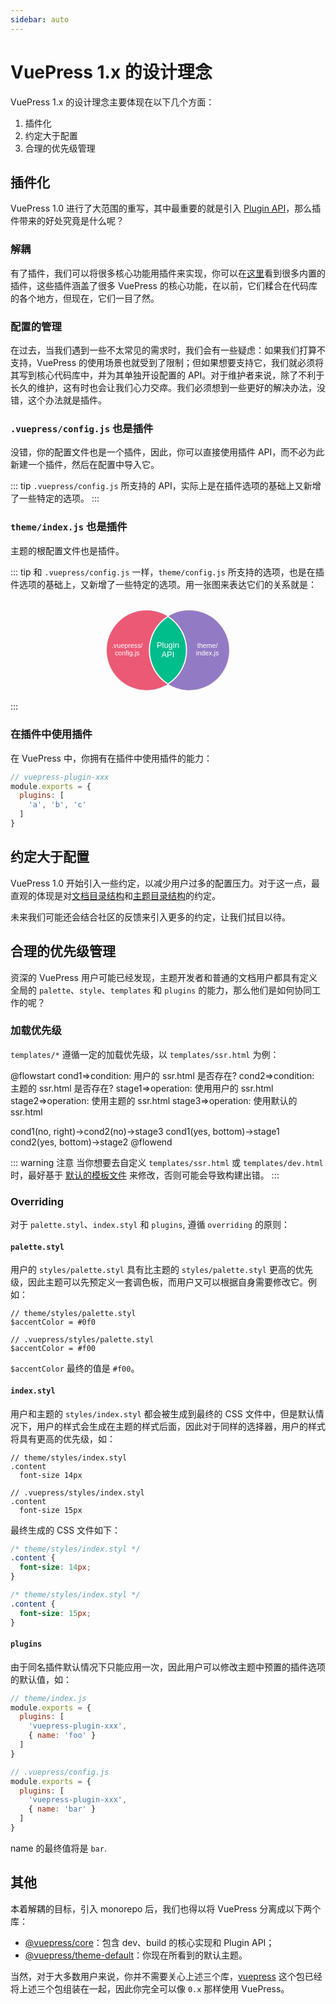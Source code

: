 ```yaml
---
sidebar: auto
---
```


# VuePress 1.x 的设计理念

VuePress 1.x 的设计理念主要体现在以下几个方面：

1. 插件化
2. 约定大于配置
3. 合理的优先级管理

## 插件化

VuePress 1.0 进行了大范围的重写，其中最重要的就是引入 [Plugin API](../plugin/README.md)，那么插件带来的好处究竟是什么呢？

### 解耦

有了插件，我们可以将很多核心功能用插件来实现，你可以在[这里](https://github.com/vuejs/vuepress/tree/master/packages/%40vuepress/core/lib/internal-plugins)看到很多内置的插件，这些插件涵盖了很多 VuePress 的核心功能，在以前，它们糅合在代码库的各个地方，但现在，它们一目了然。

### 配置的管理

在过去，当我们遇到一些不太常见的需求时，我们会有一些疑虑：如果我们打算不支持，VuePress 的使用场景也就受到了限制；但如果想要支持它，我们就必须将其写到核心代码库中，并为其单独开设配置的 API。对于维护者来说，除了不利于长久的维护，这有时也会让我们心力交瘁。我们必须想到一些更好的解决办法，没错，这个办法就是插件。

### `.vuepress/config.js` 也是插件

没错，你的配置文件也是一个插件，因此，你可以直接使用插件 API，而不必为此新建一个插件，然后在配置中导入它。

::: tip
`.vuepress/config.js` 所支持的 API，实际上是在插件选项的基础上又新增了一些特定的选项。
:::

### `theme/index.js` 也是插件

主题的根配置文件也是插件。

::: tip
和 `.vuepress/config.js` 一样，`theme/config.js` 所支持的选项，也是在插件选项的基础上，又新增了一些特定的选项。用一张图来表达它们的关系就是：

<svg viewBox="0 0 2806 912" version="1.1" xmlns="http://www.w3.org/2000/svg" xmlns:xlink="http://www.w3.org/1999/xlink">
    <!-- Generator: Sketch 51 (57462) - http://www.bohemiancoding.com/sketch -->
    <desc>Created with Sketch.</desc>
    <defs></defs>
    <g id="Page-1" stroke="none" stroke-width="1" fill="none" fill-rule="evenodd">
        <rect id="Rectangle-3" fill-opacity="0" fill="#FFFFFF" x="0" y="0" width="2806" height="912"></rect>
        <circle id="Oval" stroke="#979797" fill="#EC5975" cx="1212.5" cy="455.5" r="355.5"></circle>
        <circle id="Oval" stroke="#979797" fill="#937AC4" cx="1592.5" cy="455.5" r="355.5"></circle>
        <path d="M1402.5,155.000018 C1501.96722,218.018606 1568,329.058303 1568,455.520781 C1568,581.983259 1501.96722,693.022956 1402.5,756.041544 C1303.03279,693.022977 1237,581.983271 1237,455.520781 C1237,329.058291 1303.03279,218.018585 1402.50003,155 Z" id="Combined-Shape" stroke="#FFFFFF" stroke-width="10" fill="#00BD8C"></path>
        <text id=".vuepress/-config.js" font-family="ArialMT, Arial" font-size="60" font-weight="normal" fill="#FFFFFF">
            <tspan x="901.101562" y="436">.vuepress/</tspan>
            <tspan x="929.446289" y="503">config.js</tspan>
        </text>
        <text id="Plugin-API" font-family="ArialMT, Arial" font-size="72" font-weight="normal" fill="#FFFFFF">
            <tspan x="1302.42773" y="436">Plugin</tspan>
            <tspan x="1344.47461" y="516">API</tspan>
        </text>
        <text id="theme/-index.js" font-family="ArialMT, Arial" font-size="60" font-weight="normal" fill="#FFFFFF">
            <tspan x="1662.78613" y="436">theme/</tspan>
            <tspan x="1652.78125" y="503">index.js</tspan>
        </text>
    </g>
</svg>
:::


### 在插件中使用插件

在 VuePress 中，你拥有在插件中使用插件的能力：

```js
// vuepress-plugin-xxx
module.exports = {
  plugins: [
    'a', 'b', 'c'
  ]
}
```

## 约定大于配置

VuePress 1.0 开始引入一些约定，以减少用户过多的配置压力。对于这一点，最直观的体现是对[文档目录结构](../guide/directory-structure.md)和[主题目录结构](../theme/writing-a-theme.md#目录结构)的约定。

未来我们可能还会结合社区的反馈来引入更多的约定，让我们拭目以待。


## 合理的优先级管理

资深的 VuePress 用户可能已经发现，主题开发者和普通的文档用户都具有定义全局的 `palette`、`style`、`templates` 和 `plugins` 的能力，那么他们是如何协同工作的呢？

### 加载优先级

`templates/*` 遵循一定的加载优先级，以 `templates/ssr.html` 为例：

@flowstart
cond1=>condition: 用户的 ssr.html
是否存在?
cond2=>condition: 主题的 ssr.html
是否存在?
stage1=>operation: 使用用户的 ssr.html
stage2=>operation: 使用主题的 ssr.html
stage3=>operation: 使用默认的 ssr.html

cond1(no, right)->cond2(no)->stage3
cond1(yes, bottom)->stage1
cond2(yes, bottom)->stage2
@flowend

::: warning 注意
当你想要去自定义 `templates/ssr.html` 或 `templates/dev.html` 时，最好基于 [默认的模板文件](https://github.com/vuejs/vuepress/blob/master/packages/%40vuepress/core/lib/app/index.dev.html) 来修改，否则可能会导致构建出错。
:::

### Overriding

对于 `palette.styl`、`index.styl` 和 `plugins`, 遵循 `overriding` 的原则：

#### `palette.styl`

用户的 `styles/palette.styl` 具有比主题的 `styles/palette.styl` 更高的优先级，因此主题可以先预定义一套调色板，而用户又可以根据自身需要修改它。例如：

```stylus
// theme/styles/palette.styl
$accentColor = #0f0
```

```stylus
// .vuepress/styles/palette.styl
$accentColor = #f00
```

`$accentColor` 最终的值是 `#f00`。

#### `index.styl`

用户和主题的 `styles/index.styl` 都会被生成到最终的 CSS 文件中，但是默认情况下，用户的样式会生成在主题的样式后面，因此对于同样的选择器，用户的样式将具有更高的优先级，如：

```stylus
// theme/styles/index.styl
.content
  font-size 14px
```

```stylus
// .vuepress/styles/index.styl
.content
  font-size 15px
```

最终生成的 CSS 文件如下：

```css
/* theme/styles/index.styl */
.content {
  font-size: 14px;
}

/* theme/styles/index.styl */
.content {
  font-size: 15px;
}
```

#### `plugins`

由于同名插件默认情况下只能应用一次，因此用户可以修改主题中预置的插件选项的默认值，如：

```js
// theme/index.js
module.exports = {
  plugins: [
    'vuepress-plugin-xxx',
    { name: 'foo' }
  ]
}
```

```js
// .vuepress/config.js
module.exports = {
  plugins: [
    'vuepress-plugin-xxx',
    { name: 'bar' }
  ] 
}
```

name 的最终值将是 `bar`.

## 其他

本着解耦的目标，引入 monorepo 后，我们也得以将 VuePress 分离成以下两个库：

- [@vuepress/core](https://github.com/vuejs/vuepress/tree/master/packages/@vuepress/core)：包含 dev、build 的核心实现和 Plugin API；
- [@vuepress/theme-default](https://github.com/vuejs/vuepress/tree/master/packages/@vuepress/theme-default)：你现在所看到的默认主题。

当然，对于大多数用户来说，你并不需要关心上述三个库，[vuepress](https://www.npmjs.com/search?q=vuepress) 这个包已经将上述三个包组装在一起，因此你完全可以像 `0.x` 那样使用 VuePress。
